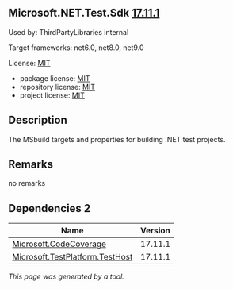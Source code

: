 Microsoft.NET.Test.Sdk [17.11.1](https://www.nuget.org/packages/Microsoft.NET.Test.Sdk/17.11.1)
--------------------

Used by: ThirdPartyLibraries internal

Target frameworks: net6.0, net8.0, net9.0

License: [MIT](../../../../licenses/mit) 

- package license: [MIT](https://licenses.nuget.org/MIT) 
- repository license: [MIT](https://github.com/microsoft/vstest) 
- project license: [MIT](https://github.com/microsoft/vstest) 

Description
-----------
The MSbuild targets and properties for building .NET test projects.

Remarks
-----------
no remarks


Dependencies 2
-----------

|Name|Version|
|----------|:----|
|[Microsoft.CodeCoverage](../../../../packages/nuget.org/microsoft.codecoverage/17.11.1)|17.11.1|
|[Microsoft.TestPlatform.TestHost](../../../../packages/nuget.org/microsoft.testplatform.testhost/17.11.1)|17.11.1|

*This page was generated by a tool.*
